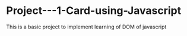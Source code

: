 # Project---1-Card-using-Javascript
This is a basic project to implement learning of DOM of javascript

